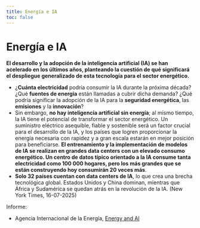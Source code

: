 ```yaml
---
title: Energía e IA
toc: false
---
```


# Energía e IA

**El desarrollo y la adopción de la inteligencia artificial (IA) se han acelerado en los últimos años, planteando la cuestión de qué significará el despliegue generalizado de esta tecnología para el sector energético.**

- ¿**Cuánta electricidad** podría consumir la IA durante la próxima década? ¿Qué **fuentes de energía** están llamadas a cubrir dicha demanda? ¿Qué podría significar la adopción de la IA para la **seguridad energética**, las **emisiones** y la **innovación**? 
- Sin embargo, **no hay inteligencia artificial sin energía**; al mismo tiempo, la IA tiene el potencial de transformar el sector energético. Un suministro eléctrico asequible, fiable y sostenible será un factor crucial para el desarrollo de la IA, y los países que logren proporcionar la energía necesaria con rapidez y a gran escala estarán en mejor posición para beneficiarse. **El entrenamiento y la implementación de modelos de IA se realizan en grandes data centers con un elevado consumo energético. Un centro de datos típico orientado a la IA consume tanta electricidad como 100 000 hogares, pero los más grandes que se están construyendo hoy consumirán 20 veces más**. 
- **Solo 32 países cuentan con data centers de IA**, lo que crea una brecha tecnológica global. Estados Unidos y China dominan, mientras que África y Sudamérica se quedan atrás en la revolución de la IA. (New York Times, 16-07-2025)


Informe: 

- Agencia Internacional de la Energía, [Energy and AI](https://www.iea.org/reports/energy-and-ai/executive-summary) 
